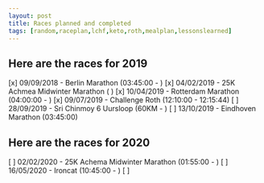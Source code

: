 ```yaml
---
layout: post
title: Races planned and completed
tags: [random,raceplan,lchf,keto,roth,mealplan,lessonslearned]
---
```


## Here are the races for 2019

[x] 09/09/2018 - Berlin Marathon (03:45:00 - )
[x] 04/02/2019 - 25K Achmea Midwinter Marathon ( )
[x] 10/04/2019 - Rotterdam Marathon (04:00:00 -  ) 
[x] 09/07/2019 - Challenge Roth (12:10:00  - 12:15:44)
[ ] 28/09/2019 - Sri Chinmoy 6 Uursloop (60KM - )
[ ] 13/10/2019 - Eindhoven Marathon (03:45:00)

## Here are the races for 2020
[ ] 02/02/2020 - 25K Achema Midwinter Marathon (01:55:00 - )
[ ] 16/05/2020 - Ironcat (10:45:00 - )
[ ] 
